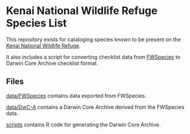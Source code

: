 # Kenai National Wildlife Refuge Species List

This repository exists for cataloging species known to be present on the [Kenai National Wildlife Refuge](https://www.fws.gov/refuge/kenai/ "Kenai National Wildlife Refuge"). 

It also includes a script for converting checklist data from [FWSpecies](https://ecos.fws.gov/ServCat/DownloadFile/163859 "FWSpecies User Guide Version 2.0") to Darwin Core Archive checklist format.

## Files

[data/FWSpecies](data/FWSpecies) contains data exported from FWSpecies.

[data/DwC-A](data/DwC-A) contains a Darwin Core Archive derived from the FWSpecies data.

[scripts](scripts) contains R code for generating the Darwin Core Archive.